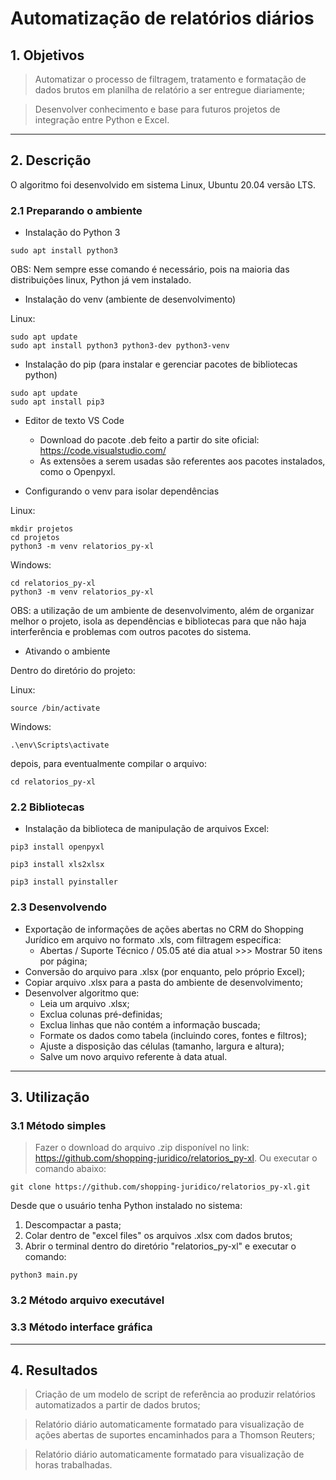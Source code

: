 # Automatização de relatórios diários

## **1. Objetivos**

> Automatizar o processo de filtragem, tratamento e formatação de dados brutos em planilha de relatório a ser entregue diariamente;

> Desenvolver conhecimento e base para futuros projetos de integração entre Python e Excel.

---------------
## **2. Descrição**

O algoritmo foi desenvolvido em sistema Linux, Ubuntu 20.04 versão LTS.

### **2.1 Preparando o ambiente**

- Instalação do Python 3

```
sudo apt install python3
```

OBS: Nem sempre esse comando é necessário, pois na maioria das distribuições linux, Python já vem instalado.

- Instalação do venv (ambiente de desenvolvimento)

Linux:
```
sudo apt update
sudo apt install python3 python3-dev python3-venv
```


- Instalação do pip (para instalar e gerenciar pacotes de bibliotecas python)

```
sudo apt update
sudo apt install pip3
```
- Editor de texto VS Code

   * Download do pacote .deb feito a partir do site oficial: https://code.visualstudio.com/
   * As extensões a serem usadas são referentes aos pacotes instalados, como o Openpyxl.

- Configurando o venv para isolar dependências

Linux:
```
mkdir projetos
cd projetos
python3 -m venv relatorios_py-xl
```

Windows:
```
cd relatorios_py-xl
python3 -m venv relatorios_py-xl
```

OBS: a utilização de um ambiente de desenvolvimento, além de organizar melhor o projeto, isola as dependências e bibliotecas para que não haja interferência e problemas com outros pacotes do sistema.

- Ativando o ambiente

Dentro do diretório do projeto:

Linux:
```
source /bin/activate
```

Windows:
```
.\env\Scripts\activate
```

depois, para eventualmente compilar o arquivo:

```
cd relatorios_py-xl
```

### **2.2 Bibliotecas**

- Instalação da biblioteca de manipulação de arquivos Excel:

```
pip3 install openpyxl
```

```
pip3 install xls2xlsx
```

```
pip3 install pyinstaller
```


### **2.3 Desenvolvendo**

- Exportação de informações de ações abertas no CRM do Shopping Jurídico em arquivo no formato .xls, com filtragem específica:
    + Abertas / Suporte Técnico / 05.05 até dia atual >>> Mostrar 50 itens por página;
- Conversão do arquivo para .xlsx (por enquanto, pelo próprio Excel);
- Copiar arquivo .xlsx para a pasta do ambiente de desenvolvimento;
- Desenvolver algoritmo que:
    + Leia um arquivo .xlsx;
    + Exclua colunas pré-definidas;
    + Exclua linhas que não contém a informação buscada;
    + Formate os dados como tabela (incluindo cores, fontes e filtros);
    + Ajuste a disposição das células (tamanho, largura e altura);
    + Salve um novo arquivo referente à data atual.

----------------
## **3. Utilização**

### **3.1 Método simples**

> Fazer o download do arquivo .zip disponível no link: https://github.com/shopping-juridico/relatorios_py-xl. Ou executar o comando abaixo:

```
git clone https://github.com/shopping-juridico/relatorios_py-xl.git
```

Desde que o usuário tenha Python instalado no sistema:

1. Descompactar a pasta;
2. Colar dentro de "excel files" os arquivos .xlsx com dados brutos;
3. Abrir o terminal dentro do diretório "relatorios_py-xl" e executar o comando:

```
python3 main.py
```

### **3.2 Método arquivo executável**


### **3.3 Método interface gráfica**

----------------
## **4. Resultados**

> Criação de um modelo de script de referência ao produzir relatórios automatizados a partir de dados brutos;

> Relatório diário automaticamente formatado para visualização de ações abertas de suportes encaminhados para a Thomson Reuters;

> Relatório diário automaticamente formatado para visualização de horas trabalhadas.
